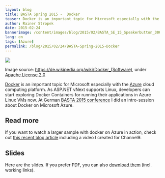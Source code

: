 ```yaml
---
layout: blog
title: BASTA Spring 2015 -  Docker
teaser: Docker is an important topic for Microsoft especially with the Azure cloud computing platform. As ASP.NET vNext supports Linux, developers can start exploring Docker Containers for running their applications in Linux Azure VMs now. At German BASTA 2015 conference I did an intro-session about Docker on Microsoft Azure.
author: Rainer Stropek
date: 2015-02-24
bannerimage: /content/images/blog/2015/02/BASTA_SE_15_Speakerbutton_300x250_cropped.png
lang: en
tags: [Azure]
permalink: /blog/2015/02/24/BASTA-Spring-2015-Docker
---
```


<p>
  <img src="{{site.baseurl}}/content/images/blog/2015/02/Docker_(container_engine)_logo.png" />
</p><p class="imageCaption">Image source: <a href="https://de.wikipedia.org/wiki/Docker_(Software)" target="_blank">https://de.wikipedia.org/wiki/Docker_(Software)</a>, under <a href="https://github.com/dotcloud/docker/blob/master/LICENSE" target="_blank">Apache License 2.0</a></p><p>
  <a href="https://www.docker.com/" target="_blank">Docker</a> is an important topic for Microsoft especially with the <a href="http://azure.microsoft.com" target="_blank">Azure</a> cloud computing platform. As ASP.NET vNext supports Linux, developers can start exploring Docker Containers for running their applications in Azure Linux VMs now. At German <a href="http://basta.net" target="_blank">BASTA 2015 conference</a> I did an intro-session about Docker on Microsoft Azure.</p><h2>Read more</h2><p>If you want to watch a larger sample with docker on Azure in action, check out <a href="http://www.software-architects.com/devblog/2015/02/05/ASPNET-Docker-and-Linux-in-Azure" target="_blank">this recent blog article</a> including a video I created for Channel9.</p><h2>Slides</h2><p>Here are the slides. If you prefer PDF, you can also <a href="{{site.baseurl}}/content/images/blog/2015/02/Docker.pdf" target="_blank">download them</a> (incl. working links).</p><script async="async" class="speakerdeck-embed" data-id="dee129eda44444f09080bd9f7a1abb71" data-ratio="1.77777777777778" src="//speakerdeck.com/assets/embed.js"></script>
